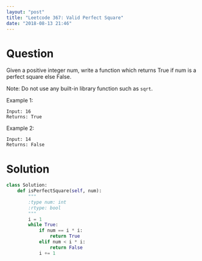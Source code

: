```yaml
---
layout: "post"
title: "Leetcode 367: Valid Perfect Square"
date: "2018-08-13 21:46"
---
```


# Question
Given a positive integer num, write a function which returns True if num is a perfect square else False.

Note: Do not use any built-in library function such as `sqrt`.

Example 1:

```
Input: 16
Returns: True
```

Example 2:

```
Input: 14
Returns: False
```

# Solution
```python
class Solution:
    def isPerfectSquare(self, num):
        """
        :type num: int
        :rtype: bool
        """
        i = 1
        while True:
            if num == i * i:
                return True
            elif num < i * i:
                return False
            i += 1
```
